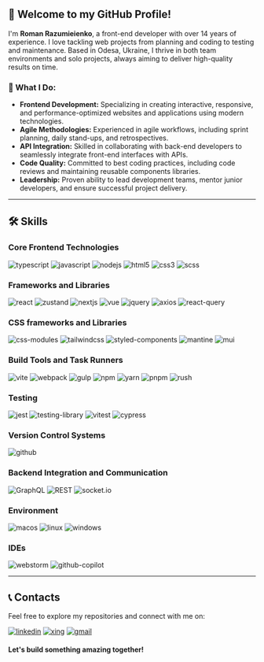 ## 👋 Welcome to my GitHub Profile!

I'm **Roman Razumieienko**, a front-end developer with over 14 years of experience. I love tackling web projects from
planning and coding to testing and maintenance. Based in Odesa, Ukraine, I thrive in both team environments and solo
projects, always aiming to deliver high-quality results on time.

### 🔹 What I Do:
- **Frontend Development:** Specializing in creating interactive, responsive, and performance-optimized websites and applications using modern technologies.
- **Agile Methodologies:** Experienced in agile workflows, including sprint planning, daily stand-ups, and retrospectives.
- **API Integration:** Skilled in collaborating with back-end developers to seamlessly integrate front-end interfaces with APIs.
- **Code Quality:** Committed to best coding practices, including code reviews and maintaining reusable components libraries.
- **Leadership:** Proven ability to lead development teams, mentor junior developers, and ensure successful project delivery.


----------------

## 🛠️ Skills

### Core Frontend Technologies

![typescript](https://img.shields.io/badge/TypeScript-3178C6?style=for-the-badge&logo=TypeScript&logoColor=white)
![javascript](https://img.shields.io/badge/JavaScript-F7DF1E?style=for-the-badge&logo=JavaScript&logoColor=black)
![nodejs](https://img.shields.io/badge/Node.js-339933?style=for-the-badge&logo=Node.js&logoColor=white)
![html5](https://img.shields.io/badge/HTML5-E34F26?style=for-the-badge&logo=HTML5&logoColor=white)
![css3](https://img.shields.io/badge/CSS3-1572B6?style=for-the-badge&logo=CSS3&logoColor=white)
![scss](https://img.shields.io/badge/Sass-CC6699?style=for-the-badge&logo=Sass&logoColor=white)

### Frameworks and Libraries

![react](https://img.shields.io/badge/React-61DAFB?style=for-the-badge&logo=React&logoColor=black)
![zustand](https://img.shields.io/badge/Zustand-000000?style=for-the-badge&logo=Zustand&logoColor=white)
![nextjs](https://img.shields.io/badge/Next.js-000000?style=for-the-badge&logo=Next.js&logoColor=white)
![vue](https://img.shields.io/badge/Vue.js-4FC08D?style=for-the-badge&logo=Vue.js&logoColor=white)
![jquery](https://img.shields.io/badge/jQuery-0769AD?style=for-the-badge&logo=jQuery&logoColor=white)
![axios](https://img.shields.io/badge/Axios-000000?style=for-the-badge&logo=Axios&logoColor=white)
![react-query](https://img.shields.io/badge/React_Query-000000?style=for-the-badge&logo=React-Query&logoColor=white)

### CSS frameworks and Libraries

![css-modules](https://img.shields.io/badge/CSS_Modules-000000?style=for-the-badge&logo=CSS-Modules&logoColor=white)
![tailwindcss](https://img.shields.io/badge/Tailwind_CSS-38B2AC?style=for-the-badge&logo=Tailwind-CSS&logoColor=white)
![styled-components](https://img.shields.io/badge/Styled_Components-DB7093?style=for-the-badge&logo=Styled-Components&logoColor=white)
![mantine](https://img.shields.io/badge/Mantine-000000?style=for-the-badge&logo=Mantine&logoColor=white)
![mui](https://img.shields.io/badge/Material_UI-0081CB?style=for-the-badge&logo=Material-UI&logoColor=white)

### Build Tools and Task Runners

![vite](https://img.shields.io/badge/Vite-646CFF?style=for-the-badge&logo=Vite&logoColor=white)
![webpack](https://img.shields.io/badge/Webpack-8DD6F9?style=for-the-badge&logo=Webpack&logoColor=black)
![gulp](https://img.shields.io/badge/Gulp-CF4647?style=for-the-badge&logo=Gulp&logoColor=white)
![npm](https://img.shields.io/badge/npm-CB3837?style=for-the-badge&logo=npm&logoColor=white)
![yarn](https://img.shields.io/badge/Yarn-2C8EBB?style=for-the-badge&logo=Yarn&logoColor=white)
![pnpm](https://img.shields.io/badge/pnpm-000000?style=for-the-badge&logo=pnpm&logoColor=white)
![rush](https://img.shields.io/badge/Rush-000000?style=for-the-badge&logo=Rush&logoColor=white)

### Testing

![jest](https://img.shields.io/badge/Jest-C21325?style=for-the-badge&logo=Jest&logoColor=white)
![testing-library](https://img.shields.io/badge/Testing_Library-E33332?style=for-the-badge&logo=Testing-Library&logoColor=white)
![vitest](https://img.shields.io/badge/Vitest-646CFF?style=for-the-badge&logo=Vitest&logoColor=white)
![cypress](https://img.shields.io/badge/Cypress-17202C?style=for-the-badge&logo=Cypress&logoColor=white)

### Version Control Systems

![github](https://img.shields.io/badge/GitHub-000000?style=for-the-badge&logo=GitHub&logoColor=white)

### Backend Integration and Communication

![GraphQL](https://img.shields.io/badge/GraphQL-E10098?style=for-the-badge&logo=GraphQL&logoColor=white)
![REST](https://img.shields.io/badge/REST-000000?style=for-the-badge&logo=REST&logoColor=white)
![socket.io](https://img.shields.io/badge/Socket.io-010101?style=for-the-badge&logo=Socket.io&logoColor=white)

### Environment

![macos](https://img.shields.io/badge/macOS-000000?style=for-the-badge&logo=macOS&logoColor=white)
![linux](https://img.shields.io/badge/Linux-FCC624?style=for-the-badge&logo=Linux&logoColor=black)
![windows](https://img.shields.io/badge/Windows-0078D6?style=for-the-badge&logo=Windows&logoColor=white)

### IDEs

![webstorm](https://img.shields.io/badge/WebStorm-000000?style=for-the-badge&logo=WebStorm&logoColor=white)
![github-copilot](https://img.shields.io/badge/GitHub_Copilot-000000?style=for-the-badge&logo=GitHub-Copilot&logoColor=white)

----------------

## 📞 Contacts

Feel free to explore my repositories and connect with me on:

[![linkedin](https://img.shields.io/badge/LinkedIn-0077B5?style=for-the-badge&logo=LinkedIn&logoColor=white)](https://www.linkedin.com/in/roman-razumieienko/) [![xing](https://img.shields.io/badge/Xing-006567?style=for-the-badge&logo=Xing&logoColor=white)](https://www.xing.com/profile/Roman_Razumieienko) [![gmail](https://img.shields.io/badge/Gmail-D14836?style=for-the-badge&logo=Gmail&logoColor=white)](mailto:razumyeyenko@gmail.com)

#### Let's build something amazing together!




